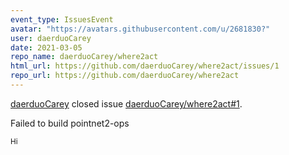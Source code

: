 ```yaml
---
event_type: IssuesEvent
avatar: "https://avatars.githubusercontent.com/u/2681830?"
user: daerduoCarey
date: 2021-03-05
repo_name: daerduoCarey/where2act
html_url: https://github.com/daerduoCarey/where2act/issues/1
repo_url: https://github.com/daerduoCarey/where2act
---
```


<a href='https://github.com/daerduoCarey' target='_blank'>daerduoCarey</a> closed issue <a href='https://github.com/daerduoCarey/where2act/issues/1' target='_blank'>daerduoCarey/where2act#1</a>.

<p>Failed to build pointnet2-ops</p><small>Hi